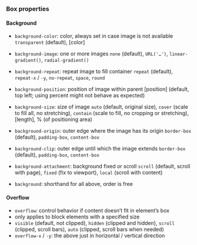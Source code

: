 <!-- ToDo: incorporate, then delete -->

### Box properties


#### Background
- `background-color`: color, always set in case image is not available
	`transparent` (default), \[color]
- `background-image`: one or more images
	`none` (default), `URL('…')`, `linear-gradient()`, `radial-gradient()`
- `background-repeat`: repeat image to fill container
	`repeat` (default), `repeat-x` / `-y`, `no-repeat`, `space`, `round`
- `background-position`: position of image within parent
	\[position] (default, top left; using percent might not behave as expected)
- `background-size`: size of image
	`auto` (default, original size), `cover` (scale to fill all, no stretching), `contain` (scale to fill, no cropping or stretching), \[length], % (of positioning area) 
- `background-origin`: outer edge where the image has its origin
	`border-box` (default), `padding-box`, `content-box`
- `background-clip`: outer edge until which the image extends
	`border-box` (default), `padding-box`, `content-box`

- `background-attachment`: background fixed or scroll
	`scroll` (default, scroll with page), `fixed` (fix to viewport), `local` (scroll with content)
- `background`: shorthand for all above, order is free

#### Overflow
- `overflow`: control behavior if content doesn’t fit in element’s box
- only applies to block elements with a specified size
- `visible` (default, not clipped), `hidden` (clipped and hidden), `scroll` (clipped, scroll bars), `auto` (clipped, scroll bars when needed)
- `overflow-x` / `-y`: the above just in horizontal / vertical direction
